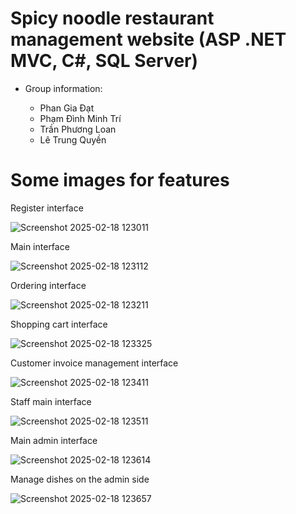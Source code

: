 # Spicy noodle restaurant management website (ASP .NET MVC, C#, SQL Server)

* Group information:
  
    * Phan Gia Đạt
    * Phạm Đình Minh Trí
    * Trần Phương Loan
    * Lê Trung Quyền

# Some images for features
  Register interface

  ![Screenshot 2025-02-18 123011](https://github.com/user-attachments/assets/2bb4a38e-f879-4c32-be23-d0db714795c0)
  
  Main interface

  ![Screenshot 2025-02-18 123112](https://github.com/user-attachments/assets/78cf5643-a3a1-4e65-98ff-c377ab965506)

  Ordering interface

  ![Screenshot 2025-02-18 123211](https://github.com/user-attachments/assets/e2da07c7-8a06-460f-bbc7-1c402961208f)
  
  Shopping cart interface
  
  ![Screenshot 2025-02-18 123325](https://github.com/user-attachments/assets/55707c75-48c5-4097-8237-a21bb13cfcc2)

  Customer invoice management interface
  
  ![Screenshot 2025-02-18 123411](https://github.com/user-attachments/assets/fe6df1ad-3821-4814-8fb3-a0770be59eef)

  Staff main interface
  
  ![Screenshot 2025-02-18 123511](https://github.com/user-attachments/assets/af8b5113-7ecd-44fe-a85a-c615ffe8eb9b)

  Main admin interface

  ![Screenshot 2025-02-18 123614](https://github.com/user-attachments/assets/1d0736e9-f9f1-407b-9115-dcff11a2465f)

  Manage dishes on the admin side

  ![Screenshot 2025-02-18 123657](https://github.com/user-attachments/assets/da3b1742-f02c-4e7e-81dc-aeaf69657968)

